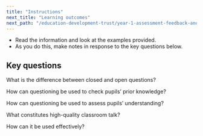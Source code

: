 ```yaml
---
title: "Instructions"
next_title: "Learning outcomes"
next_path: "/education-development-trust/year-1-assessment-feedback-and-questioning/summer-week-4-ect-learning-outcomes"
---
```


- Read the information and look at the examples provided.
- As you do this, make notes in response to the key questions below.

## Key questions

What is the difference between closed and open questions?

How can questioning be used to check pupils’ prior knowledge?

How can questioning be used to assess pupils’ understanding?

What constitutes high-quality classroom talk?

How can it be used effectively?
